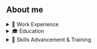 ## About me

<!--
**ivanjake/ivanjake** is a ✨ _special_ ✨ repository because its `README.md` (this file) appears on your GitHub profile.

Here are some ideas to get you started:

- 🔭 I’m currently working on ...
- 🌱 I’m currently learning ...
- 👯 I’m looking to collaborate on ...
- 🤔 I’m looking for help with ...
- 💬 Ask me about ...
- 📫 How to reach me: ...
- 😄 Pronouns: ...
- ⚡ Fun fact: ...
-->

<details>
<summary>💼 Work Experience</summary>

</details>

<details>
<summary>🎓 Education</summary>

</details>

<details>
<summary>🌱 Skills Advancement & Training</summary>

</details>
